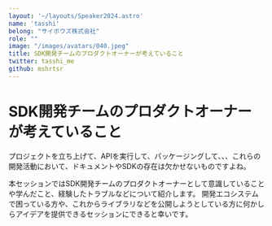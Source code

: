 ```yaml
---
layout: '~/layouts/Speaker2024.astro'
name: 'tasshi'
belong: "サイボウズ株式会社"
role: ""
image: "/images/avatars/040.jpeg"
title: SDK開発チームのプロダクトオーナーが考えていること
twitter: tasshi_me
github: mshrtsr
---
```


# SDK開発チームのプロダクトオーナーが考えていること

プロジェクトを立ち上げて、APIを実行して、パッケージングして、、、これらの開発活動において、ドキュメントやSDKの存在は欠かせないものですよね。

本セッションではSDK開発チームのプロダクトオーナーとして意識していることや学んだこと、経験したトラブルなどについて紹介します。
開発エコシステムで困っている方や、これからライブラリなどを公開しようとしている方に何かしらアイデアを提供できるセッションにできると幸いです。